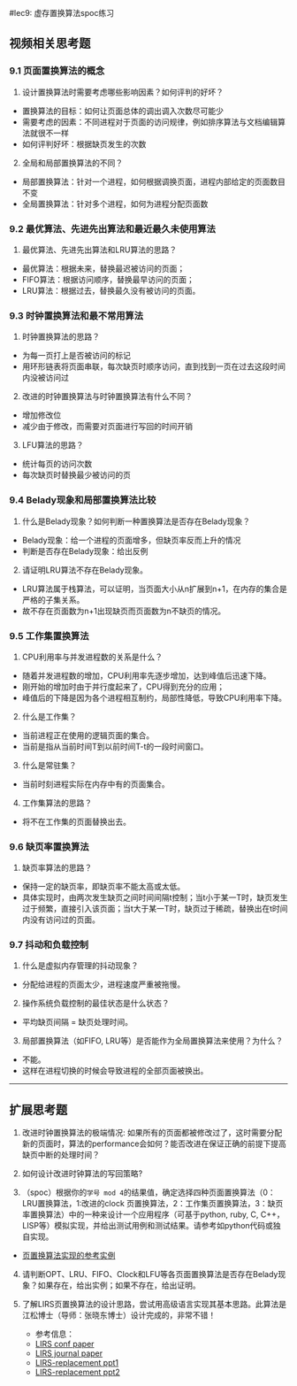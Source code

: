 #lec9: 虚存置换算法spoc练习

## 视频相关思考题

### 9.1 页面置换算法的概念

1. 设计置换算法时需要考虑哪些影响因素？如何评判的好坏？
* 置换算法的目标：如何让页面总体的调出调入次数尽可能少
* 需要考虑的因素：不同进程对于页面的访问规律，例如排序算法与文档编辑算法就很不一样
* 如何评判好坏：根据缺页发生的次数

2. 全局和局部置换算法的不同？
* 局部置换算法：针对一个进程，如何根据调换页面，进程内部给定的页面数目不变
* 全局置换算法：针对多个进程，如何为进程分配页面数

### 9.2 最优算法、先进先出算法和最近最久未使用算法

1. 最优算法、先进先出算法和LRU算法的思路？
* 最优算法：根据未来，替换最迟被访问的页面；
* FIFO算法：根据访问顺序，替换最早访问的页面；
* LRU算法：根据过去，替换最久没有被访问的页面。

### 9.3 时钟置换算法和最不常用算法

1. 时钟置换算法的思路？
* 为每一页打上是否被访问的标记
* 用环形链表将页面串联，每次缺页时顺序访问，直到找到一页在过去这段时间内没被访问过

2. 改进的时钟置换算法与时钟置换算法有什么不同？
* 增加修改位
* 减少由于修改，而需要对页面进行写回的时间开销

3. LFU算法的思路？
* 统计每页的访问次数
* 每次缺页时替换最少被访问的页

### 9.4 Belady现象和局部置换算法比较

1. 什么是Belady现象？如何判断一种置换算法是否存在Belady现象？
* Belady现象：给一个进程的页面增多，但缺页率反而上升的情况
* 判断是否存在Belady现象：给出反例

2. 请证明LRU算法不存在Belady现象。
* LRU算法属于栈算法，可以证明，当页面大小从n扩展到n+1，在内存的集合是严格的子集关系。
* 故不存在页面数为n+1出现缺页而页面数为n不缺页的情况。

### 9.5 工作集置换算法

1. CPU利用率与并发进程数的关系是什么？
* 随着并发进程数的增加，CPU利用率先逐步增加，达到峰值后迅速下降。
* 刚开始的增加时由于并行度起来了，CPU得到充分的应用；
* 峰值后的下降是因为各个进程相互制约，局部性降低，导致CPU利用率下降。

2. 什么是工作集？
* 当前进程正在使用的逻辑页面的集合。
* 当前是指从当前时间T到以前时间T-t的一段时间窗口。

3. 什么是常驻集？
* 当前时刻进程实际在内存中有的页面集合。

4. 工作集算法的思路？
* 将不在工作集的页面替换出去。

### 9.6 缺页率置换算法

1. 缺页率算法的思路？
* 保持一定的缺页率，即缺页率不能太高或太低。
* 具体实现时，由两次发生缺页之间时间间隔t控制；当t小于某一T时，缺页发生过于频繁，直接引入该页面；当t大于某一T时，缺页过于稀疏，替换出在t时间内没有访问过的页面。

### 9.7 抖动和负载控制

1. 什么是虚拟内存管理的抖动现象？
* 分配给进程的页面太少，进程速度严重被拖慢。

2. 操作系统负载控制的最佳状态是什么状态？
* 平均缺页间隔 = 缺页处理时间。

3. 局部置换算法（如FIFO, LRU等）是否能作为全局置换算法来使用？为什么？
* 不能。
* 这样在进程切换的时候会导致进程的全部页面被换出。

----

## 扩展思考题

1.  改进时钟置换算法的极端情况: 如果所有的页面都被修改过了，这时需要分配新的页面时，算法的performance会如何？能否改进在保证正确的前提下提高缺页中断的处理时间？

2.  如何设计改进时钟算法的写回策略?

3. （spoc）根据你的`学号 mod 4`的结果值，确定选择四种页面置换算法（0：LRU置换算法，1:改进的clock 页置换算法，2：工作集页置换算法，3：缺页率置换算法）中的一种来设计一个应用程序（可基于python, ruby, C, C++，LISP等）模拟实现，并给出测试用例和测试结果。请参考如python代码或独自实现。
 - [页置换算法实现的参考实例](https://github.com/chyyuu/ucore_lab/blob/master/related_info/lab3/page-replacement-policy.py)     

4. 请判断OPT、LRU、FIFO、Clock和LFU等各页面置换算法是否存在Belady现象？如果存在，给出实例；如果不存在，给出证明。

5. 了解LIRS页置换算法的设计思路，尝试用高级语言实现其基本思路。此算法是江松博士（导师：张晓东博士）设计完成的，非常不错！
	- 参考信息：
 	- [LIRS conf paper](http://www.ece.eng.wayne.edu/~sjiang/pubs/papers/jiang02_LIRS.pdf)
	 - [LIRS journal paper](http://www.ece.eng.wayne.edu/~sjiang/pubs/papers/jiang05_LIRS.pdf)
	 - [LIRS-replacement ppt1](http://dragonstar.ict.ac.cn/course_09/XD_Zhang/(6)-LIRS-replacement.pdf)
	 - [LIRS-replacement ppt2](http://www.ece.eng.wayne.edu/~sjiang/Projects/LIRS/sig02.ppt)
